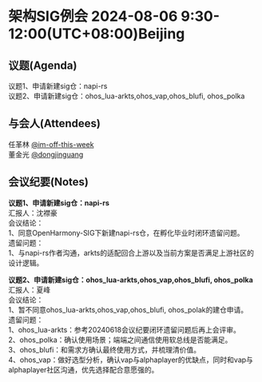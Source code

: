 # 架构SIG例会 2024-08-06 9:30-12:00(UTC+08:00)Beijing

## 议题(Agenda)

议题1、申请新建sig仓：napi-rs  
议题2、申请新建sig仓：ohos_lua-arkts,ohos_vap,ohos_blufi, ohos_polka  

## 与会人(Attendees)

任革林 [@im-off-this-week](https://gitee.com/im-off-this-week)  
董金光 [@dongjinguang](https://gitee.com/dongjinguang)  

## 会议纪要(Notes)

**议题1、申请新建sig仓：napi-rs**  
汇报人：沈襟豪  
会议结论：  
1、同意OpenHarmony-SIG下新建napi-rs仓，在孵化毕业时闭环遗留问题。  
遗留问题：  
1、与napi-rs作者沟通，arkts的适配回合上游以及当前方案是否满足上游社区的设计逻辑。  

**议题2、申请新建sig仓：ohos_lua-arkts,ohos_vap,ohos_blufi, ohos_polka**  
汇报人：夏峰  
会议结论：  
1、暂不同意ohos_lua-arkts,ohos_vap,ohos_blufi, ohos_polak的建仓申请。  
遗留问题：  
1、ohos_lua-arkts：参考20240618会议纪要闭环遗留问题后再上会评审。  
2、ohos_polka：确认使用场景；端端之间通信使用软总线是否能满足。  
3、ohos_blufi：和需求方确认最终使用方式，并梳理清价值。  
4、ohos_vap：做好选型分析，确认vap与alphaplayer的优缺点，同时和vap与alphaplayer社区沟通，优先选择配合意愿强的。  
